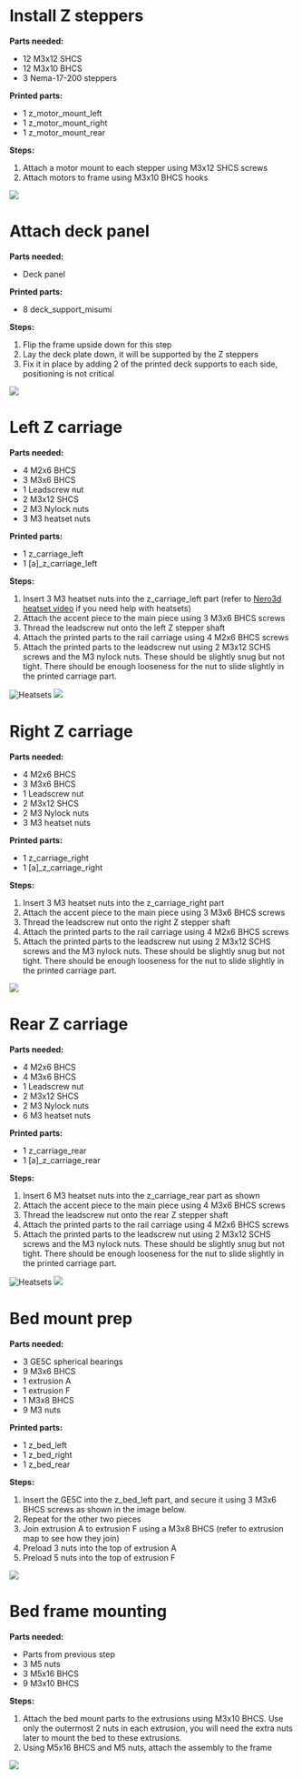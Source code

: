 # Install Z steppers

**Parts needed:**
* 12 M3x12 SHCS 
* 12 M3x10 BHCS
* 3 Nema-17-200 steppers
  
**Printed parts:**
* 1 z_motor_mount_left
* 1 z_motor_mount_right
* 1 z_motor_mount_rear

**Steps:**

1. Attach a motor mount to each stepper using M3x12 SHCS screws
2. Attach motors to frame using M3x10 BHCS hooks

![](images/z_steppers_added.png)


# Attach deck panel

**Parts needed:**
* Deck panel 
  
**Printed parts:**
* 8 deck_support_misumi

**Steps:**
1. Flip the frame upside down for this step
2. Lay the deck plate down, it will be supported by the Z steppers
3. Fix it in place by adding 2 of the printed deck supports to each side, positioning is not critical

![](images/deck_plate_added_bottom_view.png)




# Left Z carriage

**Parts needed:**
* 4 M2x6 BHCS
* 3 M3x6 BHCS
* 1 Leadscrew nut
* 2 M3x12 SHCS
* 2 M3 Nylock nuts 
* 3 M3 heatset nuts
  
**Printed parts:**
* 1 z_carriage_left
* 1 [a]_z_carriage_left

**Steps:**
1. Insert 3 M3 heatset nuts into the z_carriage_left part (refer to [Nero3d heatset video](https://www.youtube.com/watch?v=cyof7fYFcuQ&list=PL7zrGeKp_8CTDOmpwZr5JnCSJqEghFh9j&index=31) if you need help with heatsets)
2. Attach the accent piece to the main piece using 3 M3x6 BHCS screws
3. Thread the leadscrew nut onto the left Z stepper shaft
4. Attach the printed parts to the rail carriage using 4 M2x6 BHCS screws
5. Attach the printed parts to the leadscrew nut using 2 M3x12 SCHS screws and the M3 nylock nuts. These should be slightly snug but not tight. There should be enough looseness for the nut to slide slightly in the printed carriage part.

![Heatsets](images/z_carriage_left_heatsets.png)
![](images/left_z_carriage.png)




# Right Z carriage

**Parts needed:**
* 4 M2x6 BHCS
* 3 M3x6 BHCS
* 1 Leadscrew nut
* 2 M3x12 SHCS
* 2 M3 Nylock nuts 
* 3 M3 heatset nuts
  
**Printed parts:**
* 1 z_carriage_right
* 1 [a]_z_carriage_right

**Steps:**
1. Insert 3 M3 heatset nuts into the z_carriage_right part
3. Attach the accent piece to the main piece using 3 M3x6 BHCS screws
4. Thread the leadscrew nut onto the right Z stepper shaft
5. Attach the printed parts to the rail carriage using 4 M2x6 BHCS screws
6. Attach the printed parts to the leadscrew nut using 2 M3x12 SCHS screws and the M3 nylock nuts. These should be slightly snug but not tight. There should be enough looseness for the nut to slide slightly in the printed carriage part.

![](images/z_carriage_right.png)



# Rear Z carriage 

**Parts needed:**
* 4 M2x6 BHCS
* 4 M3x6 BHCS
* 1 Leadscrew nut
* 2 M3x12 SHCS
* 2 M3 Nylock nuts 
* 6 M3 heatset nuts
  


**Printed parts:**
* 1 z_carriage_rear
* 1 [a]_z_carriage_rear


**Steps:**
1. Insert 6 M3 heatset nuts into the z_carriage_rear part as shown
3. Attach the accent piece to the main piece using 4 M3x6 BHCS screws
4. Thread the leadscrew nut onto the rear Z stepper shaft
5. Attach the printed parts to the rail carriage using 4 M2x6 BHCS screws
6. Attach the printed parts to the leadscrew nut using 2 M3x12 SCHS screws and the M3 nylock nuts. These should be slightly snug but not tight. There should be enough looseness for the nut to slide slightly in the printed carriage part.

![Heatsets](images/z_carriage_rear_heatsets.png)
![](images/z_carriage_rear.png)



# Bed mount prep

**Parts needed:**
* 3 GE5C spherical bearings
* 9 M3x6 BHCS
* 1 extrusion A
* 1 extrusion F
* 1 M3x8 BHCS
* 9 M3 nuts

**Printed parts:**
* 1 z_bed_left
* 1 z_bed_right
* 1 z_bed_rear


**Steps:**
1. Insert the GE5C into the z_bed_left part, and secure it using 3 M3x6 BHCS screws as shown in the image below.
2. Repeat for the other two pieces 
3. Join extrusion A to extrusion F using a M3x8 BHCS (refer to extrusion map to see how they join)
4. Preload 3 nuts into the top of extrusion A 
5. Preload 5 nuts into the top of extrusion F

![](images/left_z_bed_ge5c.png)


# Bed frame mounting

**Parts needed:**
* Parts from previous step
* 3 M5 nuts
* 3 M5x16 BHCS
* 9 M3x10 BHCS

**Steps:**
1. Attach the bed mount parts to the extrusions using M3x10 BHCS. Use only the outermost 2 nuts in each extrusion, you will need the extra nuts later to mount the bed to these extrusions.
2. Using M5x16 BHCS and M5 nuts, attach the assembly to the frame

![](images/bed_frame_mounted.png)